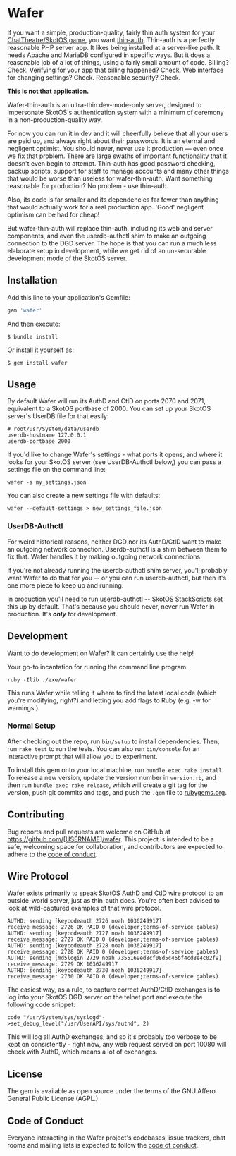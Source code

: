 # Wafer

If you want a simple, production-quality, fairly thin auth system for your [ChatTheatre/SkotOS game](https://github.com/ChatTheatre/SkotOS), you want [thin-auth](https://github.com/ChatTheatre/thin-auth). Thin-auth is a perfectly reasonable PHP server app. It likes being installed at a server-like path. It needs Apache and MariaDB configured in specific ways. But it does a reasonable job of a lot of things, using a fairly small amount of code. Billing? Check. Verifying for your app that billing happened? Check. Web interface for changing settings? Check. Reasonable security? Check.

**This is not that application.**

Wafer-thin-auth is an ultra-thin dev-mode-only server, designed to impersonate SkotOS's authentication system with a minimum of ceremony in a non-production-quality way.

For now you can run it in dev and it will cheerfully believe that all your users are paid up, and always right about their passwords. It is an eternal and negligent optimist. You should never, never use it production &mdash; even once we fix that problem. There are large swaths of important functionality that it doesn't even begin to attempt. Thin-auth has good password checking, backup scripts, support for staff to manage accounts and many other things that would be worse than useless for wafer-thin-auth. Want something reasonable for production? No problem - use thin-auth.

Also, its code is far smaller and its dependencies far fewer than anything that would actually work for a real production app. 'Good' negligent optimism can be had for cheap!

But wafer-thin-auth will replace thin-auth, including its web and server components, and even the userdb-authctl shim to make an outgoing connection to the DGD server. The hope is that you can run a much less elaborate setup in development, while we get rid of an un-securable development mode of the SkotOS server.

## Installation

Add this line to your application's Gemfile:

```ruby
gem 'wafer'
```

And then execute:

    $ bundle install

Or install it yourself as:

    $ gem install wafer

## Usage

By default Wafer will run its AuthD and CtlD on ports 2070 and 2071, equivalent to a SkotOS portbase of 2000. You can set up your SkotOS server's UserDB file for that easily:

~~~
# root/usr/System/data/userdb
userdb-hostname 127.0.0.1
userdb-portbase 2000
~~~

If you'd like to change Wafer's settings - what ports it opens, and where it looks for your SkotOS server (see UserDB-Authctl below,) you can pass a settings file on the command line:

~~~
wafer -s my_settings.json
~~~

You can also create a new settings file with defaults:

~~~
wafer --default-settings > new_settings_file.json
~~~

### UserDB-Authctl

For weird historical reasons, neither DGD nor its AuthD/CtlD want to make an outgoing network connection. Userdb-authctl is a shim between them to fix that. Wafer handles it by making outgoing network connections.

If you're not already running the userdb-authctl shim server, you'll probably want Wafer to do that for you -- or you can run userdb-authctl, but then it's one more piece to keep up and running.

In production you'll need to run userdb-authctl -- SkotOS StackScripts set this up by default. That's because you should never, never run Wafer in production. It's ***only*** for development.

## Development

Want to do development on Wafer? It can certainly use the help!

Your go-to incantation for running the command line program:

~~~
ruby -Ilib ./exe/wafer
~~~

This runs Wafer while telling it where to find the latest local code (which you're modifying, right?) and letting you add flags to Ruby (e.g. -w for warnings.)

### Normal Setup

After checking out the repo, run `bin/setup` to install dependencies. Then, run `rake test` to run the tests. You can also run `bin/console` for an interactive prompt that will allow you to experiment.

To install this gem onto your local machine, run `bundle exec rake install`. To release a new version, update the version number in `version.rb`, and then run `bundle exec rake release`, which will create a git tag for the version, push git commits and tags, and push the `.gem` file to [rubygems.org](https://rubygems.org).

## Contributing

Bug reports and pull requests are welcome on GitHub at https://github.com/[USERNAME]/wafer. This project is intended to be a safe, welcoming space for collaboration, and contributors are expected to adhere to the [code of conduct](https://github.com/[USERNAME]/wafer/blob/master/CODE_OF_CONDUCT.md).


## Wire Protocol

Wafer exists primarily to speak SkotOS AuthD and CtlD wire protocol to an outside-world server, just as thin-auth does. You're often best advised to look at wild-captured examples of that wire protocol.

~~~
AUTHD: sending [keycodeauth 2726 noah 1036249917]
receive_message: 2726 OK PAID 0 (developer;terms-of-service gables)
AUTHD: sending [keycodeauth 2727 noah 1036249917]
receive_message: 2727 OK PAID 0 (developer;terms-of-service gables)
AUTHD: sending [keycodeauth 2728 noah 1036249917]
receive_message: 2728 OK PAID 0 (developer;terms-of-service gables)
AUTHD: sending [md5login 2729 noah 7355169ed8cf08d5c46bf4cd8e4c02f9]
receive_message: 2729 OK 1036249917
AUTHD: sending [keycodeauth 2730 noah 1036249917]
receive_message: 2730 OK PAID 0 (developer;terms-of-service gables)
~~~

The easiest way, as a rule, to capture correct AuthD/CtlD exchanges is to log into your SkotOS DGD server on the telnet port and execute the following code snippet:

~~~
code "/usr/System/sys/syslogd"->set_debug_level("/usr/UserAPI/sys/authd", 2)
~~~

This will log all AuthD exchanges, and so it's probably too verbose to be kept on consistently - right now, any web request served on port 10080 will check with AuthD, which means a lot of exchanges.

## License

The gem is available as open source under the terms of the GNU Affero General Public License (AGPL.)

## Code of Conduct

Everyone interacting in the Wafer project's codebases, issue trackers, chat rooms and mailing lists is expected to follow the [code of conduct](https://github.com/[USERNAME]/wafer/blob/master/CODE_OF_CONDUCT.md).
